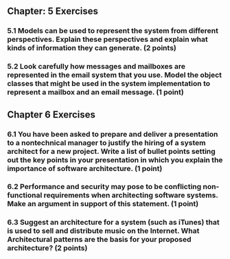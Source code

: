 ## Chapter: 5 Exercises ##

### 5.1 Models can be used to represent the system from different perspectives. Explain these perspectives and explain what kinds of information they can generate. (2 points) ###

### 5.2 Look carefully how messages and mailboxes are represented in the email system that you use. Model the object classes that might be used in the system implementation to represent a mailbox and an email message. (1 point) ###

## Chapter 6 Exercises ##

### 6.1 You have been asked to prepare and deliver a presentation to a nontechnical manager to justify the hiring of a system architect for a new project. Write a list of bullet points setting out the key points in your presentation in which you explain the importance of software architecture.  (1 point) ###

### 6.2 Performance and security may pose to be conflicting non-functional requirements when architecting software systems. Make an argument in support of this statement.  (1 point) ###

### 6.3 Suggest an architecture for a system (such as iTunes) that is used to sell and distribute music on the Internet. What Architectural patterns are the basis for your proposed architecture? (2 points) ###